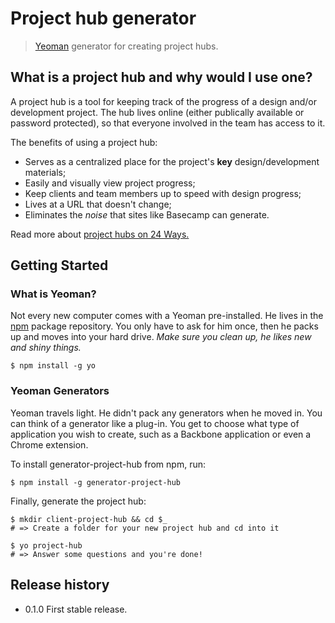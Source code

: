 # Project hub generator

> [Yeoman](http://yeoman.io) generator for creating project hubs.


## What is a project hub and why would I use one?
A project hub is a tool for keeping track of the progress of a design and/or development project. The hub lives online (either publically available or password protected), so that everyone involved in the team has access to it.

The benefits of using a project hub:
 - Serves as a centralized place for the project's **key** design/development materials;
 - Easily and visually view project progress;
 - Keep clients and team members up to speed with design progress;
 - Lives at a URL that doesn't change;
 - Eliminates the *noise* that sites like Basecamp can generate.

Read more about [project hubs on 24 Ways.](http://24ways.org/2013/project-hubs/)


## Getting Started

### What is Yeoman?

Not every new computer comes with a Yeoman pre-installed. He lives in the [npm](https://npmjs.org) package repository. You only have to ask for him once, then he packs up and moves into your hard drive. *Make sure you clean up, he likes new and shiny things.*

```
$ npm install -g yo
```

### Yeoman Generators

Yeoman travels light. He didn't pack any generators when he moved in. You can think of a generator like a plug-in. You get to choose what type of application you wish to create, such as a Backbone application or even a Chrome extension.

To install generator-project-hub from npm, run:

```
$ npm install -g generator-project-hub
```

Finally, generate the project hub:

```
$ mkdir client-project-hub && cd $_
# => Create a folder for your new project hub and cd into it

$ yo project-hub
# => Answer some questions and you're done!
```


## Release history

 - 0.1.0 First stable release.
